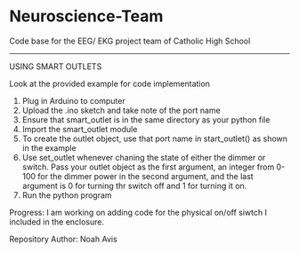 # Neuroscience-Team
Code base for the EEG/ EKG project team of Catholic High School

-------------------------------------------------------------------
USING SMART OUTLETS

Look at the provided example for code implementation

1. Plug in Arduino to computer
2. Upload the .ino sketch and take note of the port name
3. Ensure that smart_outlet is in the same directory as your python file
4. Import the smart_outlet module
6. To create the outlet object, use that port name in start_outlet() as shown in the example
7. Use set_outlet whenever chaning the state of either the dimmer or switch. Pass your outlet object as the first argument, an integer from 0-100 for the dimmer power in the second argument, and the last argument is 0 for turning thr switch off and 1 for turning it on.
8. Run the python program

Progress:
I am working on adding code for the physical on/off siwtch I included in the enclosure.

Repository Author: Noah Avis
